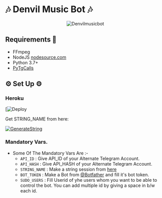  <h1 align="centre">🎶 Denvil Music Bot 🎶</h1>

<p align="center">
  <img src=".https://telegra.ph/file/327fc8564ad6033ad1e4e.jpg" alt="Denvilmusicbot">
</p>

## Requirements 📝

- FFmpeg
- NodeJS [nodesource.com](https://nodesource.com/)
- Python 3.7+
- [PyTgCalls](https://github.com/pytgcalls/pytgcalls)

<h2 align="centre">⚙️ Set Up ⚙️</h3>

<h3 align="centre"> Heroku </h4>

[![Deploy](https://heroku.com/deploy?template=https://github.com/alinebot/MusicBot)

Get STRING_NAME from here:

[![GenerateString](https://img.shields.io/badge/repl.it-generateString-yellowgreen)](https://repl.it/@pawanjatt/evilmusicbot)

### Mandatory Vars.

- Some Of The Mandatory Vars Are :-
   - `API_ID` :  Give API_ID of your Alternate Telegram Account.
   - `API_HASH` :  Give API_HASH of your Alternate Telegram Account.
   - `STRING_NAME` :  Make a string session from [here](https://repl.it/@pawanjatt/evilmusicbot)
   - `BOT_TOKEN` :  Make a Bot from [@Botfather](https://t.me/botfather) and fill it's bot token.
   - `SUDO_USERS` :  Fill Userid of yhe users whom you want to be able to control the bot. You can add multiple id by giving a space in b/w each id.


